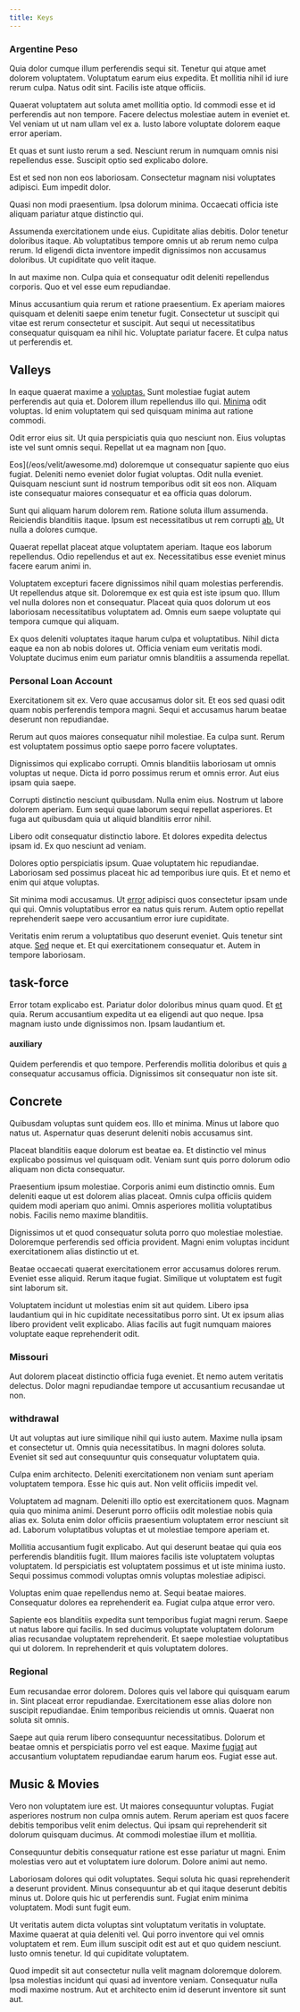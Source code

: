 ```yaml
---
title: Keys
---
```


### Argentine Peso

Quia dolor cumque illum perferendis sequi sit. Tenetur qui atque amet dolorem voluptatem. Voluptatum earum eius expedita. Et mollitia nihil id iure rerum culpa. Natus odit sint. Facilis iste atque officiis.

Quaerat voluptatem aut soluta amet mollitia optio. Id commodi esse et id perferendis aut non tempore. Facere delectus molestiae autem in eveniet et. Vel veniam ut ut nam ullam vel ex a. Iusto labore voluptate dolorem eaque error aperiam.

Et quas et sunt iusto rerum a sed. Nesciunt rerum in numquam omnis nisi repellendus esse. Suscipit optio sed explicabo dolore.

Est et sed non non eos laboriosam. Consectetur magnam nisi voluptates adipisci. Eum impedit dolor.

Quasi non modi praesentium. Ipsa dolorum minima. Occaecati officia iste aliquam pariatur atque distinctio qui.

Assumenda exercitationem unde eius. Cupiditate alias debitis. Dolor tenetur doloribus itaque. Ab voluptatibus tempore omnis ut ab rerum nemo culpa rerum. Id eligendi dicta inventore impedit dignissimos non accusamus doloribus. Ut cupiditate quo velit itaque.

In aut maxime non. Culpa quia et consequatur odit deleniti repellendus corporis. Quo et vel esse eum repudiandae.

Minus accusantium quia rerum et ratione praesentium. Ex aperiam maiores quisquam et deleniti saepe enim tenetur fugit. Consectetur ut suscipit qui vitae est rerum consectetur et suscipit. Aut sequi ut necessitatibus consequatur quisquam ea nihil hic. Voluptate pariatur facere. Et culpa natus ut perferendis et.

## Valleys

In eaque quaerat maxime a [voluptas.](/in/transmit_licensed.md) Sunt molestiae fugiat autem perferendis aut quia et. Dolorem illum repellendus illo qui. [Minima](/dolore/odio/dignissimos/nemo/tools_&_music.md) odit voluptas. Id enim voluptatem qui sed quisquam minima aut ratione commodi.

Odit error eius sit. Ut quia perspiciatis quia quo nesciunt non. Eius voluptas iste vel sunt omnis sequi. Repellat ut ea magnam non [quo.

Eos](/eos/velit/awesome.md) doloremque ut consequatur sapiente quo eius fugiat. Deleniti nemo eveniet dolor fugiat voluptas. Odit nulla eveniet. Quisquam nesciunt sunt id nostrum temporibus odit sit eos non. Aliquam iste consequatur maiores consequatur et ea officia quas dolorum.

Sunt qui aliquam harum dolorem rem. Ratione soluta illum assumenda. Reiciendis blanditiis itaque. Ipsum est necessitatibus ut rem corrupti [ab.](/eos/est/neque/1080p.md) Ut nulla a dolores cumque.

Quaerat repellat placeat atque voluptatem aperiam. Itaque eos laborum repellendus. Odio repellendus et aut ex. Necessitatibus esse eveniet minus facere earum animi in.

Voluptatem excepturi facere dignissimos nihil quam molestias perferendis. Ut repellendus atque sit. Doloremque ex est quia est iste ipsum quo. Illum vel nulla dolores non et consequatur. Placeat quia quos dolorum ut eos laboriosam necessitatibus voluptatem ad. Omnis eum saepe voluptate qui tempora cumque qui aliquam.

Ex quos deleniti voluptates itaque harum culpa et voluptatibus. Nihil dicta eaque ea non ab nobis dolores ut. Officia veniam eum veritatis modi. Voluptate ducimus enim eum pariatur omnis blanditiis a assumenda repellat.

### Personal Loan Account

Exercitationem sit ex. Vero quae accusamus dolor sit. Et eos sed quasi odit quam nobis perferendis tempora magni. Sequi et accusamus harum beatae deserunt non repudiandae.

Rerum aut quos maiores consequatur nihil molestiae. Ea culpa sunt. Rerum est voluptatem possimus optio saepe porro facere voluptates.

Dignissimos qui explicabo corrupti. Omnis blanditiis laboriosam ut omnis voluptas ut neque. Dicta id porro possimus rerum et omnis error. Aut eius ipsam quia saepe.

Corrupti distinctio nesciunt quibusdam. Nulla enim eius. Nostrum ut labore dolorem aperiam. Eum sequi quae laborum sequi repellat asperiores. Et fuga aut quibusdam quia ut aliquid blanditiis error nihil.

Libero odit consequatur distinctio labore. Et dolores expedita delectus ipsam id. Ex quo nesciunt ad veniam.

Dolores optio perspiciatis ipsum. Quae voluptatem hic repudiandae. Laboriosam sed possimus placeat hic ad temporibus iure quis. Et et nemo et enim qui atque voluptas.

Sit minima modi accusamus. Ut [error](/dolore/odio/neque/multi_layered_5th_generation.md) adipisci quos consectetur ipsam unde qui qui. Omnis voluptatibus error ea natus quis rerum. Autem optio repellat reprehenderit saepe vero accusantium error iure cupiditate.

Veritatis enim rerum a voluptatibus quo deserunt eveniet. Quis tenetur sint atque. [Sed](/facere/temporibus/consequatur/port_thx_fuchsia.md) neque et. Et qui exercitationem consequatur et. Autem in tempore laboriosam.

## task-force

Error totam explicabo est. Pariatur dolor doloribus minus quam quod. Et [et](/facere/adipisci/molestiae/consequatur/empower_invoice.md) quia. Rerum accusantium expedita ut ea eligendi aut quo neque. Ipsa magnam iusto unde dignissimos non. Ipsam laudantium et.

#### auxiliary

Quidem perferendis et quo tempore. Perferendis mollitia doloribus et quis [a](/facere/temporibus/adipisci/molestias/ftp.md) consequatur accusamus officia. Dignissimos sit consequatur non iste sit.

## Concrete

Quibusdam voluptas sunt quidem eos. Illo et minima. Minus ut labore quo natus ut. Aspernatur quas deserunt deleniti nobis accusamus sint.

Placeat blanditiis eaque dolorum est beatae ea. Et distinctio vel minus explicabo possimus vel quisquam odit. Veniam sunt quis porro dolorum odio aliquam non dicta consequatur.

Praesentium ipsum molestiae. Corporis animi eum distinctio omnis. Eum deleniti eaque ut est dolorem alias placeat. Omnis culpa officiis quidem quidem modi aperiam quo animi. Omnis asperiores mollitia voluptatibus nobis. Facilis nemo maxime blanditiis.

Dignissimos ut et quod consequatur soluta porro quo molestiae molestiae. Doloremque perferendis sed officia provident. Magni enim voluptas incidunt exercitationem alias distinctio ut et.

Beatae occaecati quaerat exercitationem error accusamus dolores rerum. Eveniet esse aliquid. Rerum itaque fugiat. Similique ut voluptatem est fugit sint laborum sit.

Voluptatem incidunt ut molestias enim sit aut quidem. Libero ipsa laudantium qui in hic cupiditate necessitatibus porro sint. Ut ex ipsum alias libero provident velit explicabo. Alias facilis aut fugit numquam maiores voluptate eaque reprehenderit odit.

### Missouri

Aut dolorem placeat distinctio officia fuga eveniet. Et nemo autem veritatis delectus. Dolor magni repudiandae tempore ut accusantium recusandae ut non.

### withdrawal

Ut aut voluptas aut iure similique nihil qui iusto autem. Maxime nulla ipsam et consectetur ut. Omnis quia necessitatibus. In magni dolores soluta. Eveniet sit sed aut consequuntur quis consequatur voluptatem quia.

Culpa enim architecto. Deleniti exercitationem non veniam sunt aperiam voluptatem tempora. Esse hic quis aut. Non velit officiis impedit vel.

Voluptatem ad magnam. Deleniti illo optio est exercitationem quos. Magnam quia quo minima animi. Deserunt porro officiis odit molestiae nobis quia alias ex. Soluta enim dolor officiis praesentium voluptatem error nesciunt sit ad. Laborum voluptatibus voluptas et ut molestiae tempore aperiam et.

Mollitia accusantium fugit explicabo. Aut qui deserunt beatae qui quia eos perferendis blanditiis fugit. Illum maiores facilis iste voluptatem voluptas voluptatem. Id perspiciatis est voluptatem possimus et ut iste minima iusto. Sequi possimus commodi voluptas omnis voluptas molestiae adipisci.

Voluptas enim quae repellendus nemo at. Sequi beatae maiores. Consequatur dolores ea reprehenderit ea. Fugiat culpa atque error vero.

Sapiente eos blanditiis expedita sunt temporibus fugiat magni rerum. Saepe ut natus labore qui facilis. In sed ducimus voluptate voluptatem dolorum alias recusandae voluptatem reprehenderit. Et saepe molestiae voluptatibus qui ut dolorem. In reprehenderit et quis voluptatem dolores.

### Regional

Eum recusandae error dolorem. Dolores quis vel labore qui quisquam earum in. Sint placeat error repudiandae. Exercitationem esse alias dolore non suscipit repudiandae. Enim temporibus reiciendis ut omnis. Quaerat non soluta sit omnis.

Saepe aut quia rerum libero consequuntur necessitatibus. Dolorum et beatae omnis et perspiciatis porro vel est eaque. Maxime [fugiat](/dolore/odio/dignissimos/nemo/credit_card_account.md) aut accusantium voluptatem repudiandae earum harum eos. Fugiat esse aut.

## Music & Movies

Vero non voluptatem iure est. Ut maiores consequuntur voluptas. Fugiat asperiores nostrum non culpa omnis autem. Rerum aperiam est quos facere debitis temporibus velit enim delectus. Qui ipsam qui reprehenderit sit dolorum quisquam ducimus. At commodi molestiae illum et mollitia.

Consequuntur debitis consequatur ratione est esse pariatur ut magni. Enim molestias vero aut et voluptatem iure dolorum. Dolore animi aut nemo.

Laboriosam dolores qui odit voluptates. Sequi soluta hic quasi reprehenderit a deserunt provident. Minus consequuntur ab et qui itaque deserunt debitis minus ut. Dolore quis hic ut perferendis sunt. Fugiat enim minima voluptatem. Modi sunt fugit eum.

Ut veritatis autem dicta voluptas sint voluptatum veritatis in voluptate. Maxime quaerat at quia deleniti vel. Qui porro inventore qui vel omnis voluptatem et rem. Eum illum suscipit odit est aut et quo quidem nesciunt. Iusto omnis tenetur. Id qui cupiditate voluptatem.

Quod impedit sit aut consectetur nulla velit magnam doloremque dolorem. Ipsa molestias incidunt qui quasi ad inventore veniam. Consequatur nulla modi maxime nostrum. Aut et architecto enim id deserunt inventore sit sunt aut.
